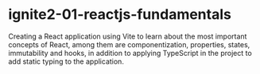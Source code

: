 ﻿# ignite2-01-reactjs-fundamentals

Creating a React application using Vite to learn about the most important concepts of React, among them are componentization, properties, states, immutability and hooks, in addition to applying TypeScript in the project to add static typing to the application.
